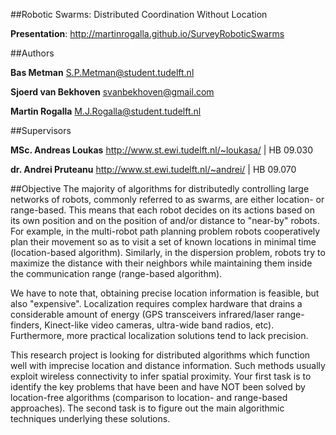 ##Robotic Swarms: Distributed Coordination Without Location

**Presentation**: http://martinrogalla.github.io/SurveyRoboticSwarms

##Authors

**Bas Metman** S.P.Metman@student.tudelft.nl

**Sjoerd van Bekhoven** svanbekhoven@gmail.com

**Martin Rogalla** M.J.Rogalla@student.tudelft.nl

##Supervisors

**MSc. Andreas Loukas** http://www.st.ewi.tudelft.nl/~loukasa/ | HB 09.030

**dr. Andrei Pruteanu** http://www.st.ewi.tudelft.nl/~andrei/ | HB 09.070

##Objective
The majority of algorithms for distributedly controlling large networks of robots, commonly referred to as swarms, are either location- or range-based. This means that each robot decides on its actions based on its own position and on the position of and/or distance to "near-by" robots. For example, in the multi-robot path planning problem robots cooperatively plan their movement so as to visit a set of known locations in minimal time (location-based algorithm). Similarly, in the dispersion problem, robots try to maximize the distance with their neighbors while maintaining them inside the communication range (range-based algorithm). 

We have to note that, obtaining precise location information is feasible, but also "expensive". Localization requires complex hardware that drains a considerable amount of energy (GPS transceivers  infrared/laser range-finders, Kinect-like video cameras, ultra-wide band radios, etc). Furthermore, more practical localization solutions tend to lack precision.

This research project is looking for distributed algorithms which function well with imprecise location and distance information. Such methods usually exploit wireless connectivity to infer spatial proximity. Your first task is to identify the key problems that have been and have NOT been solved by location-free algorithms (comparison to location- and range-based approaches). The second task is to figure out the main algorithmic techniques underlying these solutions. 

